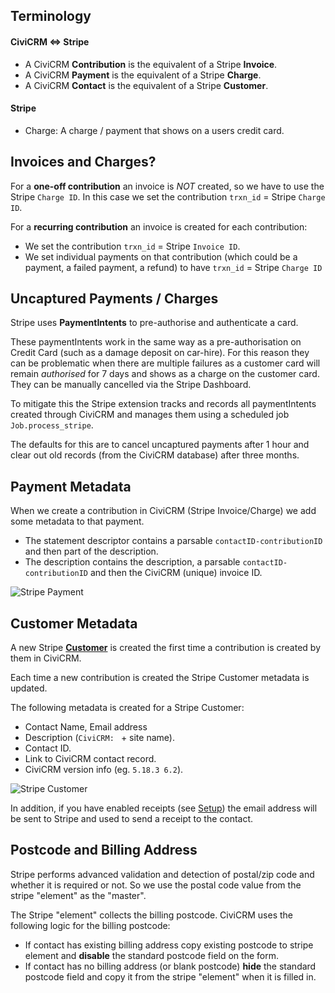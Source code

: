 ## Terminology

#### CiviCRM <=> Stripe

* A CiviCRM **Contribution** is the equivalent of a Stripe **Invoice**.
* A CiviCRM **Payment** is the equivalent of a Stripe **Charge**.
* A CiviCRM **Contact** is the equivalent of a Stripe **Customer**.

#### Stripe

* Charge: A charge / payment that shows on a users credit card.

## Invoices and Charges?

For a **one-off contribution** an invoice is *NOT* created, so we have to use the Stripe `Charge ID`. In this case we set the contribution `trxn_id` = Stripe `Charge ID`.

For a **recurring contribution** an invoice is created for each contribution:

* We set the contribution `trxn_id` = Stripe `Invoice ID`.
* We set individual payments on that contribution (which could be a payment, a failed payment, a refund) to have `trxn_id` = Stripe `Charge ID`

## Uncaptured Payments / Charges

Stripe uses **PaymentIntents** to pre-authorise and authenticate a card.

These paymentIntents work in the same way as a pre-authorisation on Credit Card (such as a damage deposit on car-hire).
For this reason they can be problematic when there are multiple failures as a customer card will remain *authorised* for 7 days
and shows as a charge on the customer card. They can be manually cancelled via the Stripe Dashboard.

To mitigate this the Stripe extension tracks and records all paymentIntents created through CiviCRM and manages them
using a scheduled job `Job.process_stripe`.

The defaults for this are to cancel uncaptured payments after 1 hour and clear out old records (from the CiviCRM database) after three months.

## Payment Metadata

When we create a contribution in CiviCRM (Stripe Invoice/Charge) we add some metadata to that payment.

* The statement descriptor contains a parsable `contactID-contributionID` and then part of the description.
* The description contains the description, a parsable `contactID-contributionID` and then the CiviCRM (unique) invoice ID.

![Stripe Payment](/images/stripedashboard_paymentdetail.png)

## Customer Metadata

A new Stripe [**Customer**](https://stripe.com/docs/api/customers) is created the first time a contribution is created by them in CiviCRM.

Each time a new contribution is created the Stripe Customer metadata is updated.

The following metadata is created for a Stripe Customer:

* Contact Name, Email address
* Description (`CiviCRM: ` + site name).
* Contact ID.
* Link to CiviCRM contact record.
* CiviCRM version info (eg. `5.18.3 6.2`).

![Stripe Customer](/images/stripedashboard_customerdetail.png)

In addition, if you have enabled receipts (see [Setup](/setup)) the email address will be sent to Stripe and used to send a receipt to the contact.

## Postcode and Billing Address

Stripe performs advanced validation and detection of postal/zip code and whether it is required or not. So we use the postal code value from the stripe "element" as the "master".

The Stripe "element" collects the billing postcode.  CiviCRM uses the following logic for the billing postcode:
* If contact has existing billing address copy existing postcode to stripe element and **disable** the standard postcode field on the form.
* If contact has no billing address (or blank postcode) **hide** the standard postcode field and copy it from the stripe "element" when it is filled in.

